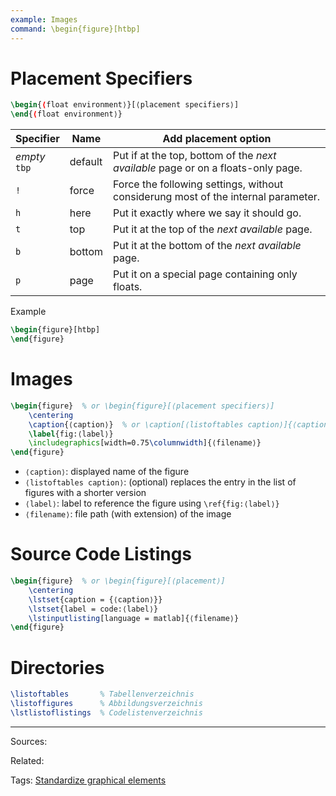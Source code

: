 ```yaml
---
example: Images
command: \begin{figure}[htbp]
---
```


# Placement Specifiers

```latex
\begin{⟨float environment⟩}[⟨placement specifiers⟩]
\end{⟨float environment⟩}
```

| Specifier          | Name    | Add placement option                                                              |
| ------------------ | ------- | --------------------------------------------------------------------------------- |
| _empty_ <br> `tbp` | default | Put if at the top, bottom of the _next available_ page or on a floats-only page.  |
| `!`                | force   | Force the following settings, without considerung most of the internal parameter. |
| `h`                | here    | Put it exactly where we say it should go.                                         |
| `t`                | top     | Put it at the top of the _next available_ page.                                   |
| `b`                | bottom  | Put it at the bottom of the _next available_ page.                                |
| `p`                | page    | Put it on a special page containing only floats.                                  |

Example

```latex
\begin{figure}[htbp]
\end{figure}
```

# Images

```latex
\begin{figure}  % or \begin{figure}[⟨placement specifiers⟩]
    \centering
    \caption{⟨caption⟩}  % or \caption[⟨listoftables caption⟩]{⟨caption⟩}
    \label{fig:⟨label⟩}
    \includegraphics[width=0.75\columnwidth]{⟨filename⟩}
\end{figure}
```

- `⟨caption⟩`: displayed name of the figure
- `⟨listoftables caption⟩`: (optional) replaces the entry in the list of figures with a shorter version
- `⟨label⟩`: label to reference the figure using `\ref{fig:⟨label⟩}`
- `⟨filename⟩`: file path (with extension) of the image 

# Source Code Listings

```latex
\begin{figure}  % or \begin{figure}[⟨placement⟩]
    \centering
    \lstset{caption = {⟨caption⟩}}
    \lstset{label = code:⟨label⟩}
    \lstinputlisting[language = matlab]{⟨filename⟩}
\end{figure}
```

# Directories

```latex
\listoftables       % Tabellenverzeichnis
\listoffigures      % Abbildungsverzeichnis
\lstlistoflistings  % Codelistenverzeichnis
```


---

Sources:

Related:

Tags:
[Standardize graphical elements](../notes/Standardize%20graphical%20elements.md)
